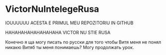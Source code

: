 # VictorNuIntelegeRusa


IOUUUUUU ACESTA E PRIMUL MEU REPOZITORIU IN GITHUB

HAHAHAHAHAHAHAHAHA VICTOR NU STIE RUSA


Конечно я ща могу писать по русски для того чтобы Витя меня не понял никакю Витяб ты меня понимаешь? Могу продолжать урок.
